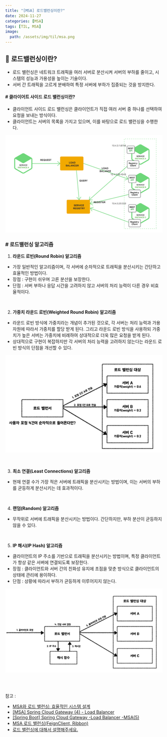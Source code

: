 ```yaml
---
title: "[MSA] 로드밸런싱이란?"
date: 2024-11-27
categories: [MSA]
tags: [TIL, MSA]
image:
  path: /assets/img/til/msa.png
---
```


## 📍 로드밸런싱이란?

- 로드 밸런싱은 네트워크 트래픽을 여러 서버로 분산시켜 서버의 부하를 줄이고, 시스템의 성능과 가용성을 높이는 기술이다.
- 서버 간 트래픽을 고르게 분배하여 특정 서버에 부하가 집중되는 것을 방지한다.

#### # 클라이어트 사이드 로드 밸런싱이란?
- 클라이언트 사이드 로드 밸런싱은 클라이언트가 직접 여러 서버 중 하나를 선택하여 요청을 보내는 방식이다.
- 클라이언트는 서버의 목록을 가지고 있으며, 이를 바탕으로 로드 밸런싱을 수행한다.

![img](/assets/img/til/lb.png)


### # 로드밸런싱 알고리즘

1. **라운드 로빈(Round Robin) 알고리즘**
  - 가장 일반적인 알고리즘이며, 각 서버에 순차적으로 트래픽을 분산시키는 간단하고 효율적인 방법이다.
  - 장점 : 구현이 쉬우며 고른 분산을 보장한다.
  - 단점 : 서버 부하나 응답 시간을 고려하지 않고 서버의 처리 능력이 다른 경우 비효율적이다.
<br />

2. **가중치 라운드 로빈(Weighted Round Robin) 알고리즘**
  - 라운드 로빈 방식에 가중치라는 개념이 추가된 것으로, 각 서버는 처리 능력과 가용 자원에 따라서 가중치를 할당 받게 된다. 그리고 라운드 로빈 방식을 사용하되 가중치가 높은 서버는 가중치에 비례하여 상대적으로 더욱 많은 요청을 받게 된다.
  - 상대적으로 구현이 복잡하지만 각 서버의 처리 능력을 고려하지 않는다는 라운드 로빈 방식의 단점을 개선할 수 있다.

![img](/assets/img/til/lb_weighted.png)

<br />

3. **최소 연결(Least Connections) 알고리즘**
  - 현재 연결 수가 가장 적은 서버에 트래픽을 분산시키는 방법이며, 이는 서버의 부하를 균등하게 분산시키는 데 효과적이다.
<br />

4. **랜덤(Random) 알고리즘**
  - 무작위로 서버에 트래픽을 분산시키는 방법이다. 간단하지만, 부하 분산이 균등하지 않을 수 있다.
<br />

5. **IP 해시(IP Hash) 알고리즘**
  - 클라이언트의 IP 주소를 기반으로 트래픽을 분산시키는 방법이며, 특정 클라이언트가 항상 같은 서버에 연결되도록 보장한다.
  - 장점 : 클라이언트와 서버 간의 친화성 유지에 초점을 맞춘 방식으로 클라이언트의 상태에 관리에 용이하다.
  - 단점 : 상황에 따라서 부하가 균등하게 이루어지지 않는다.

![img](/assets/img/til/lb_ip.png)

<br /><br />


참고 : 
- [MSA와 로드 밸런싱: 효율적인 시스템 설계](https://f-lab.kr/insight/msa-and-load-balancing-efficient-system-design-20240801)
- [[MSA] Spring Cloud Gateway (4) - Load Balancer](https://born2bedeveloper.tistory.com/59)
- [[Spring Boot] Spring Cloud Gateway -Load Balancer -MSA(5)](https://velog.io/@korea3611/Spring-Boot-Spring-Cloud-Gateway-Load-Balancer-MSA5)
- [MSA 로드 밸런싱(FeignClient, Ribbon)](https://velog.io/@qowl880/MSA-%EB%A1%9C%EB%93%9C-%EB%B0%B8%EB%9F%B0%EC%8B%B1FeignClient-Ribbon)
- [로드 밸런싱에 대해서 설명해주세요.](https://www.maeil-mail.kr/question/115)
